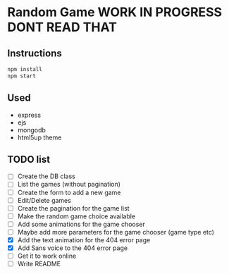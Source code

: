 # Random Game WORK IN PROGRESS DONT READ THAT

## Instructions
```bash
npm install
npm start
```

## Used
* express
* ejs
* mongodb
* html5up theme

## TODO list
- [ ] Create the DB class
- [ ] List the games (without pagination)
- [ ] Create the form to add a new game
- [ ] Edit/Delete games
- [ ] Create the pagination for the game list
- [ ] Make the random game choice available
- [ ] Add some animations for the game chooser
- [ ] Maybe add more parameters for the game chooser (game type etc)
- [x] Add the text animation for the 404 error page
- [x] Add Sans voice to the 404 error page
- [ ] Get it to work online
- [ ] Write README
